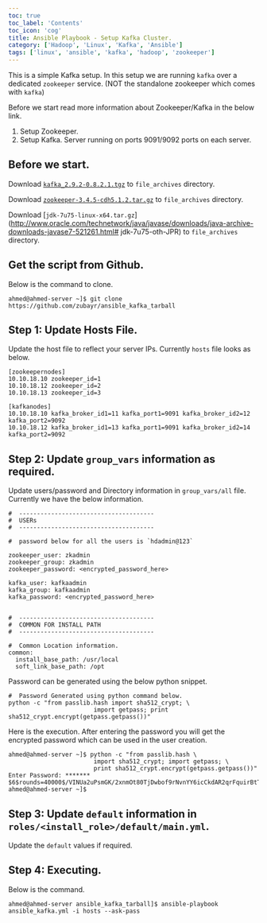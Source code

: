 ```yaml
---
toc: true 
toc_label: 'Contents' 
toc_icon: 'cog'
title: Ansible Playbook - Setup Kafka Cluster.  
category: ['Hadoop', 'Linux', 'Kafka', 'Ansible']
tags: ['linux', 'ansible', 'kafka', 'hadoop', 'zookeeper']
---
```



This is a simple Kafka setup. In this setup we are running `kafka` over a dedicated `zookeeper` service. 
(NOT the standalone zookeeper which comes with `kafka`)

Before we start read more information about Zookeeper/Kafka in the below link.

1. Setup Zookeeper. 
2. Setup Kafka. Server running on ports 9091/9092 ports on each server.

##  Before we start.

Download [`kafka_2.9.2-0.8.2.1.tgz`](http://mirror.metrocast.net/apache/kafka/0.8.2.1/kafka_2.9.2-0.8.2.1.tgz) to `file_archives` directory.

Download [`zookeeper-3.4.5-cdh5.1.2.tar.gz`](http://archive.cloudera.com/cdh5/cdh/5/zookeeper-3.4.5-cdh5.1.2.tar.gz) to `file_archives` directory.

Download [`jdk-7u75-linux-x64.tar.gz`](http://www.oracle.com/technetwork/java/javase/downloads/java-archive-downloads-javase7-521261.html# jdk-7u75-oth-JPR) to `file_archives` directory.

##  Get the script from Github.

Below is the command to clone. 

    ahmed@ahmed-server ~]$ git clone https://github.com/zubayr/ansible_kafka_tarball


##  Step 1: Update Hosts File.

Update the host file to reflect your server IPs.
Currently `hosts` file looks as below.

    [zookeepernodes]
    10.10.18.10 zookeeper_id=1
    10.10.18.12 zookeeper_id=2
    10.10.18.13 zookeeper_id=3
    
    [kafkanodes]
    10.10.18.10 kafka_broker_id1=11 kafka_port1=9091 kafka_broker_id2=12 kafka_port2=9092
    10.10.18.12 kafka_broker_id1=13 kafka_port1=9091 kafka_broker_id2=14 kafka_port2=9092
    
##  Step 2: Update `group_vars` information as required.

Update users/password and Directory information in `group_vars/all` file.
Currently we have the below information.
    
    #  --------------------------------------
    #  USERs
    #  --------------------------------------
    
    #  password below for all the users is `hdadmin@123`
    
    zookeeper_user: zkadmin
    zookeeper_group: zkadmin
    zookeeper_password: <encrypted_password_here>
    
    kafka_user: kafkaadmin
    kafka_group: kafkaadmin
    kafka_password: <encrypted_password_here>
    
    
    #  --------------------------------------
    #  COMMON FOR INSTALL PATH
    #  --------------------------------------
    
    #  Common Location information.
    common:
      install_base_path: /usr/local
      soft_link_base_path: /opt

      
Password can be generated using the below python snippet.

    #  Password Generated using python command below.
    python -c "from passlib.hash import sha512_crypt; \
                            import getpass; print sha512_crypt.encrypt(getpass.getpass())"

Here is the execution. After entering the password you will get the encrypted password which can be used in the user creation.

    ahmed@ahmed-server ~]$ python -c "from passlib.hash \
                            import sha512_crypt; import getpass; \
                            print sha512_crypt.encrypt(getpass.getpass())"
    Enter Password: *******
    $6$rounds=40000$/VINUa2uPsmGK/2xnmOt80TjDwbof9rNvnYY6icCkdAR2qrFquirBtT1
    ahmed@ahmed-server ~]$      
      
##  Step 3: Update `default` information in `roles/<install_role>/default/main.yml`.

Update the `default` values if required.


##  Step 4: Executing.

Below is the command. 
    
    ahmed@ahmed-server ansible_kafka_tarball]$ ansible-playbook ansible_kafka.yml -i hosts --ask-pass